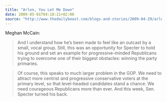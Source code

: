 ```yaml
---
title: "Arlen, You Let Me Down"
date: 2009-05-01T04:10:21+02:00
source: "http://www.thedailybeast.com/blogs-and-stories/2009-04-29/arlen-you-let-me-down/full/"
---
```


Meghan McCain:

> And I understand how he’s been made to feel like an outcast by a small, vocal group. Still, this was an opportunity for Specter to hold his ground and set an example for progressive-minded Republicans trying to overcome one of their biggest obstacles: winning the party primaries.

> Of course, this speaks to much larger problem in the GOP. We need to attract more centrist and progressive conservative voters at the primary level, so that level-headed candidates stand a chance. We need courageous Republicans more than ever. And this week, Sen. Specter turned his back.
